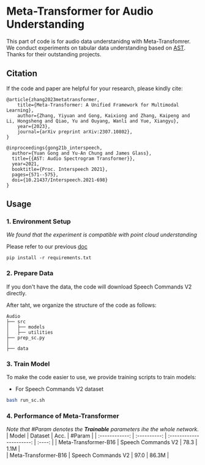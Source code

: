 # Meta-Transformer for Audio Understanding

This part of code is for audio data understanidng with Meta-Transfomrer. We conduct experiments on tabular data understanding based on [AST](https://github.com/YuanGongND/ast). Thanks for their outstanding projects.

## Citation

If the code and paper are helpful for your research, please kindly cite:

```
@article{zhang2023metatransformer,
    title={Meta-Transformer: A Unified Framework for Multimodal Learning}, 
    author={Zhang, Yiyuan and Gong, Kaixiong and Zhang, Kaipeng and Li, Hongsheng and Qiao, Yu and Ouyang, Wanli and Yue, Xiangyu},
    year={2023},
    journal={arXiv preprint arXiv:2307.10802},
}

@inproceedings{gong21b_interspeech,
  author={Yuan Gong and Yu-An Chung and James Glass},
  title={{AST: Audio Spectrogram Transformer}},
  year=2021,
  booktitle={Proc. Interspeech 2021},
  pages={571--575},
  doi={10.21437/Interspeech.2021-698}
}
```

## Usage

### 1. Environment Setup

*We found that the experiment is compatible with point cloud understanding*

Please refer to our previous [doc](https://github.com/invictus717/MetaTransformer/tree/master/PointCloud#1-environment-setup)

```
pip install -r requirements.txt
```
### 2. Prepare Data

If you don't have the data, the code will download Speech Commands V2 directly.

After taht, we organize the structure of the code as follows:

```none
Audio
├── src
│   ├── models
│   ├── utilities
├── prep_sc.py
│
├── data

```

### 3. Train Model

To make the code easier to use, we provide training scripts to train models:

- For Speech Commands V2 dataset

```bash
bash run_sc.sh
```


### 4. Performance of Meta-Transformer

*Note that #Param denotes the **Trainable** parameters ihe the whole network.*
|      Model      |   Dataset   | Acc. | #Param | 
| :------------: | :----------: | :----------------------: | :----: |
| Meta-Transformer-B16  | Speech Commands V2  |         78.3          |  1.1M  |  
| Meta-Transformer-B16  | Speech Commands V2 |         97.0          |  86.3M  |  




